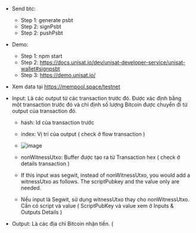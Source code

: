 - Send btc:
   - Step 1: generate psbt
   - Step 2: signPsbt
   - Step 2: pushPsbt 
- Demo:
   - Step 1: npm start
   - Step 2: https://docs.unisat.io/dev/unisat-developer-service/unisat-wallet#signpsbt
   - Step 3: https://demo.unisat.io/
 
- Xem data tại https://mempool.space/testnet
- Input: Là các output từ các transaction trước đó. Được xác định bằng một transaction trước đó và chỉ định số lượng Bitcoin được chuyển đi từ output của transaction đó.
   - hash: Id của transaction trước
   - index: Vị trí của output ( check ở flow transaction )
   - ![image](https://github.com/hoangndm3139/btc-demo/assets/67066353/1392e88f-88fe-43ea-9c57-d97363a751b0)

   - nonWitnessUtxo: Buffer được tạo ra từ Transaction hex ( check ở details transaction )
   - If this input was segwit, instead of nonWitnessUtxo, you would add a witnessUtxo as follows. The scriptPubkey and the value only are needed.
   - Nếu input là Segwit, sử dụng witnessUtxo thay cho nonWitnessUtxo. Cần có script và value ( ScriptPubKey và value xem ở Inputs & Outputs Details )
- Output: Là các địa chỉ Bitcoin nhận tiền. ( 
